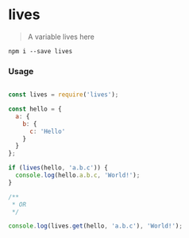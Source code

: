 # lives

> A variable lives here

```
npm i --save lives
```

### Usage

```javascript

const lives = require('lives');

const hello = {
  a: {
    b: {
      c: 'Hello'
    }
  }
};

if (lives(hello, 'a.b.c')) {
  console.log(hello.a.b.c, 'World!');
}

/**
 * OR
 */

console.log(lives.get(hello, 'a.b.c'), 'World!');

```
